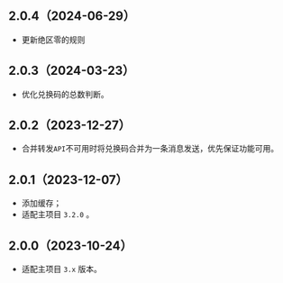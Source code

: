 ## 2.0.4（2024-06-29）

- 更新绝区零的规则

## 2.0.3（2024-03-23）

- 优化兑换码的总数判断。

## 2.0.2（2023-12-27）

- 合并转发`API`不可用时将兑换码合并为一条消息发送，优先保证功能可用。

## 2.0.1（2023-12-07）

- 添加缓存；
- 适配主项目 `3.2.0` 。

## 2.0.0（2023-10-24）

- 适配主项目 `3.x` 版本。